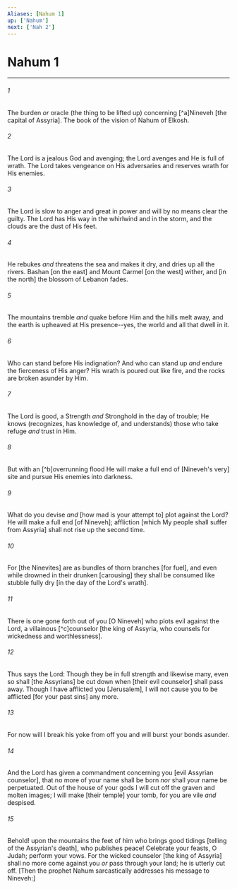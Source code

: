 ```yaml
---
Aliases: [Nahum 1]
up: ['Nahum']
next: ['Nah 2']
---
```

# Nahum 1

***














###### 1 






The burden _or_ oracle (the thing to be lifted up) concerning [^a]Nineveh [the capital of Assyria]. The book of the vision of Nahum of Elkosh. 













###### 2 






The Lord is a jealous God and avenging; the Lord avenges and He is full of wrath. The Lord takes vengeance on His adversaries and reserves wrath for His enemies. 













###### 3 






The Lord is slow to anger and great in power and will by no means clear the guilty. The Lord has His way in the whirlwind and in the storm, and the clouds are the dust of His feet. 













###### 4 






He rebukes _and_ threatens the sea and makes it dry, and dries up all the rivers. Bashan [on the east] and Mount Carmel [on the west] wither, and [in the north] the blossom of Lebanon fades. 













###### 5 






The mountains tremble _and_ quake before Him and the hills melt away, and the earth is upheaved at His presence--yes, the world and all that dwell in it. 













###### 6 






Who can stand before His indignation? And who can stand up _and_ endure the fierceness of His anger? His wrath is poured out like fire, and the rocks are broken asunder by Him. 













###### 7 






The Lord is good, a Strength _and_ Stronghold in the day of trouble; He knows (recognizes, has knowledge of, and understands) those who take refuge _and_ trust in Him. 













###### 8 






But with an [^b]overrunning flood He will make a full end of [Nineveh's very] site and pursue His enemies into darkness. 













###### 9 






What do you devise _and_ [how mad is your attempt to] plot against the Lord? He will make a full end [of Nineveh]; affliction [which My people shall suffer from Assyria] shall not rise up the second time. 













###### 10 






For [the Ninevites] are as bundles of thorn branches [for fuel], and even while drowned in their drunken [carousing] they shall be consumed like stubble fully dry [in the day of the Lord's wrath]. 













###### 11 






There is one gone forth out of you [O Nineveh] who plots evil against the Lord, a villainous [^c]counselor [the king of Assyria, who counsels for wickedness and worthlessness]. 













###### 12 






Thus says the Lord: Though they be in full strength and likewise many, even so shall [the Assyrians] be cut down when [their evil counselor] shall pass away. Though I have afflicted you [Jerusalem], I will not cause you to be afflicted [for your past sins] any more. 













###### 13 






For now will I break his yoke from off you and will burst your bonds asunder. 













###### 14 






And the Lord has given a commandment concerning you [evil Assyrian counselor], that no more of your name shall be born _nor_ shall your name be perpetuated. Out of the house of your gods I will cut off the graven and molten images; I will make [their temple] your tomb, for you are vile _and_ despised. 













###### 15 






Behold! upon the mountains the feet of him who brings good tidings [telling of the Assyrian's death], who publishes peace! Celebrate your feasts, O Judah; perform your vows. For the wicked counselor [the king of Assyria] shall no more come against you _or_ pass through your land; he is utterly cut off. [Then the prophet Nahum sarcastically addresses his message to Nineveh:]
